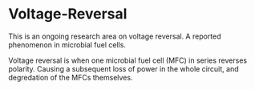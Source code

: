 # Voltage-Reversal
This is an ongoing research area on voltage reversal. A reported phenomenon in microbial fuel cells.

Voltage reversal is when one microbial fuel cell (MFC) in series reverses polarity. Causing a subsequent loss of power in the whole circuit, and degredation
of the MFCs themselves.
